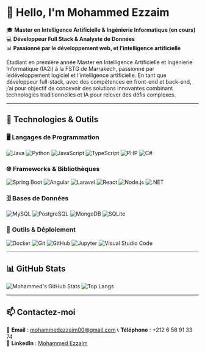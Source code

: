 # 👋 Hello, I'm Mohammed Ezzaim  

🎓 **Master en Intelligence Artificielle & Ingénierie Informatique (en cours)**  
💻 **Développeur Full Stack & Analyste de Données**  
📊 **Passionné par le développement web, et l’intelligence artificielle**  

Étudiant en première année Master en Intelligence Artificielle et Ingénierie Informatique (IA2I) à la FSTG de Marrakech, passionné par ledéveloppement logiciel et l’intelligence artificielle. En tant que développeur full-stack, avec des compétences en front-end et back-end, j’ai pour objectif de concevoir des solutions innovantes combinant technologies traditionnelles et IA pour relever des défis complexes.

---

## 🚀 Technologies & Outils

### 🖥️ **Langages de Programmation**
![Java](https://img.shields.io/badge/Java-ED8B00?style=for-the-badge&logo=java&logoColor=white)
![Python](https://img.shields.io/badge/Python-3776AB?style=for-the-badge&logo=python&logoColor=white)
![JavaScript](https://img.shields.io/badge/JavaScript-F7DF1E?style=for-the-badge&logo=javascript&logoColor=black)
![TypeScript](https://img.shields.io/badge/TypeScript-007ACC?style=for-the-badge&logo=typescript&logoColor=white)
![PHP](https://img.shields.io/badge/PHP-777BB4?style=for-the-badge&logo=php&logoColor=white)
![C#](https://img.shields.io/badge/C%23-239120?style=for-the-badge&logo=csharp&logoColor=white)

### 🌐 **Frameworks & Bibliothèques**
![Spring Boot](https://img.shields.io/badge/Spring%20Boot-6DB33F?style=for-the-badge&logo=spring-boot&logoColor=white)
![Angular](https://img.shields.io/badge/Angular-DD0031?style=for-the-badge&logo=angular&logoColor=white)
![Laravel](https://img.shields.io/badge/Laravel-FF2D20?style=for-the-badge&logo=laravel&logoColor=white)
![React](https://img.shields.io/badge/React-61DAFB?style=for-the-badge&logo=react&logoColor=black)
![Node.js](https://img.shields.io/badge/Node.js-339933?style=for-the-badge&logo=nodedotjs&logoColor=white)
![.NET](https://img.shields.io/badge/.NET-512BD4?style=for-the-badge&logo=dotnet&logoColor=white)

### 🗄️ **Bases de Données**
![MySQL](https://img.shields.io/badge/MySQL-4479A1?style=for-the-badge&logo=mysql&logoColor=white)
![PostgreSQL](https://img.shields.io/badge/PostgreSQL-316192?style=for-the-badge&logo=postgresql&logoColor=white)
![MongoDB](https://img.shields.io/badge/MongoDB-47A248?style=for-the-badge&logo=mongodb&logoColor=white)
![SQLite](https://img.shields.io/badge/SQLite-003B57?style=for-the-badge&logo=sqlite&logoColor=white)

### 🔧 **Outils & Déploiement**
![Docker](https://img.shields.io/badge/Docker-2496ED?style=for-the-badge&logo=docker&logoColor=white)
![Git](https://img.shields.io/badge/Git-F05032?style=for-the-badge&logo=git&logoColor=white)
![GitHub](https://img.shields.io/badge/GitHub-181717?style=for-the-badge&logo=github&logoColor=white)
![Jupyter](https://img.shields.io/badge/Jupyter-F37626?style=for-the-badge&logo=jupyter&logoColor=white)
![Visual Studio Code](https://img.shields.io/badge/VS%20Code-0078D4?style=for-the-badge&logo=visual-studio-code&logoColor=white)

---

## 📊 GitHub Stats
![Mohammed's GitHub Stats](https://github-readme-stats.vercel.app/api?username=mohammed-ezzaim&show_icons=true&theme=radical)
![Top Langs](https://github-readme-stats.vercel.app/api/top-langs/?username=mohammed-ezzaim&layout=compact&theme=radical)

---

## 📫 Contactez-moi
📧 **Email** : mohammedezzaim00@gmail.com 
📞 **Téléphone** : +212 6 58 91 33 74  
🔗 **LinkedIn** : [Mohammed Ezzaim](https://www.linkedin.com/in/mohammed-ezzaim/)  

